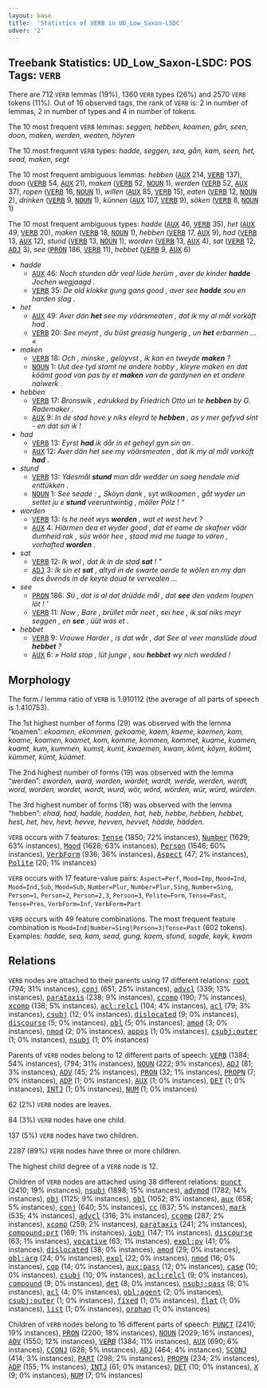 ```yaml
---
layout: base
title:  'Statistics of VERB in UD_Low_Saxon-LSDC'
udver: '2'
---
```


## Treebank Statistics: UD_Low_Saxon-LSDC: POS Tags: `VERB`

There are 712 `VERB` lemmas (19%), 1360 `VERB` types (26%) and 2570 `VERB` tokens (11%).
Out of 16 observed tags, the rank of `VERB` is: 2 in number of lemmas, 2 in number of types and 4 in number of tokens.

The 10 most frequent `VERB` lemmas: <em>seggen, hebben, koamen, gån, seen, doon, maken, werden, weaten, höyren</em>

The 10 most frequent `VERB` types:  <em>hadde, seggen, sea, gån, kam, seen, het, sead, maken, segt</em>

The 10 most frequent ambiguous lemmas: <em>hebben</em> (<tt><a href="nds_lsdc-pos-AUX.html">AUX</a></tt> 214, <tt><a href="nds_lsdc-pos-VERB.html">VERB</a></tt> 137), <em>doon</em> (<tt><a href="nds_lsdc-pos-VERB.html">VERB</a></tt> 54, <tt><a href="nds_lsdc-pos-AUX.html">AUX</a></tt> 21), <em>maken</em> (<tt><a href="nds_lsdc-pos-VERB.html">VERB</a></tt> 52, <tt><a href="nds_lsdc-pos-NOUN.html">NOUN</a></tt> 1), <em>werden</em> (<tt><a href="nds_lsdc-pos-VERB.html">VERB</a></tt> 52, <tt><a href="nds_lsdc-pos-AUX.html">AUX</a></tt> 37), <em>ropen</em> (<tt><a href="nds_lsdc-pos-VERB.html">VERB</a></tt> 16, <tt><a href="nds_lsdc-pos-NOUN.html">NOUN</a></tt> 1), <em>willen</em> (<tt><a href="nds_lsdc-pos-AUX.html">AUX</a></tt> 85, <tt><a href="nds_lsdc-pos-VERB.html">VERB</a></tt> 15), <em>eaten</em> (<tt><a href="nds_lsdc-pos-VERB.html">VERB</a></tt> 12, <tt><a href="nds_lsdc-pos-NOUN.html">NOUN</a></tt> 2), <em>drinken</em> (<tt><a href="nds_lsdc-pos-VERB.html">VERB</a></tt> 9, <tt><a href="nds_lsdc-pos-NOUN.html">NOUN</a></tt> 1), <em>künnen</em> (<tt><a href="nds_lsdc-pos-AUX.html">AUX</a></tt> 107, <tt><a href="nds_lsdc-pos-VERB.html">VERB</a></tt> 9), <em>söken</em> (<tt><a href="nds_lsdc-pos-VERB.html">VERB</a></tt> 8, <tt><a href="nds_lsdc-pos-NOUN.html">NOUN</a></tt> 1)

The 10 most frequent ambiguous types:  <em>hadde</em> (<tt><a href="nds_lsdc-pos-AUX.html">AUX</a></tt> 46, <tt><a href="nds_lsdc-pos-VERB.html">VERB</a></tt> 35), <em>het</em> (<tt><a href="nds_lsdc-pos-AUX.html">AUX</a></tt> 49, <tt><a href="nds_lsdc-pos-VERB.html">VERB</a></tt> 20), <em>maken</em> (<tt><a href="nds_lsdc-pos-VERB.html">VERB</a></tt> 18, <tt><a href="nds_lsdc-pos-NOUN.html">NOUN</a></tt> 1), <em>hebben</em> (<tt><a href="nds_lsdc-pos-VERB.html">VERB</a></tt> 17, <tt><a href="nds_lsdc-pos-AUX.html">AUX</a></tt> 9), <em>had</em> (<tt><a href="nds_lsdc-pos-VERB.html">VERB</a></tt> 13, <tt><a href="nds_lsdc-pos-AUX.html">AUX</a></tt> 12), <em>stund</em> (<tt><a href="nds_lsdc-pos-VERB.html">VERB</a></tt> 13, <tt><a href="nds_lsdc-pos-NOUN.html">NOUN</a></tt> 1), <em>worden</em> (<tt><a href="nds_lsdc-pos-VERB.html">VERB</a></tt> 13, <tt><a href="nds_lsdc-pos-AUX.html">AUX</a></tt> 4), <em>sat</em> (<tt><a href="nds_lsdc-pos-VERB.html">VERB</a></tt> 12, <tt><a href="nds_lsdc-pos-ADJ.html">ADJ</a></tt> 3), <em>see</em> (<tt><a href="nds_lsdc-pos-PRON.html">PRON</a></tt> 186, <tt><a href="nds_lsdc-pos-VERB.html">VERB</a></tt> 11), <em>hebbet</em> (<tt><a href="nds_lsdc-pos-VERB.html">VERB</a></tt> 9, <tt><a href="nds_lsdc-pos-AUX.html">AUX</a></tt> 6)


* <em>hadde</em>
  * <tt><a href="nds_lsdc-pos-AUX.html">AUX</a></tt> 46: <em>Noch stunden dår veal lüde herüm , aver de kinder <b>hadde</b> Jochen wegjaagd .</em>
  * <tt><a href="nds_lsdc-pos-VERB.html">VERB</a></tt> 35: <em>De old klokke gung gans good , aver see <b>hadde</b> sou en harden slag .</em>
* <em>het</em>
  * <tt><a href="nds_lsdc-pos-AUX.html">AUX</a></tt> 49: <em>Aver dän <b>het</b> see my vöärsmeaten , dat ik my al mål vorköft had .</em>
  * <tt><a href="nds_lsdc-pos-VERB.html">VERB</a></tt> 20: <em>See meynt , du büst greasig hungerig , un <b>het</b> erbarmen ... «</em>
* <em>maken</em>
  * <tt><a href="nds_lsdc-pos-VERB.html">VERB</a></tt> 18: <em>Och , minske , gelöyvst , ik kan en tweyde <b>maken</b> ?</em>
  * <tt><a href="nds_lsdc-pos-NOUN.html">NOUN</a></tt> 1: <em>Uut dee tyd stamt ne andere hobby , kleyre maken en dat köämt good van pas by et <b>maken</b> van de gardynen en et andere naiwerk .</em>
* <em>hebben</em>
  * <tt><a href="nds_lsdc-pos-VERB.html">VERB</a></tt> 17: <em>Bronswik , edrukked by Friedrich Otto un te <b>hebben</b> by G. Rademaker .</em>
  * <tt><a href="nds_lsdc-pos-AUX.html">AUX</a></tt> 9: <em>In de stad hove y niks eleyrd te <b>hebben</b> , as y mer gefyvd sint - en dát sin ik !</em>
* <em>had</em>
  * <tt><a href="nds_lsdc-pos-VERB.html">VERB</a></tt> 13: <em>Eyrst <b>had</b> ik dår in et geheyl gyn sin an .</em>
  * <tt><a href="nds_lsdc-pos-AUX.html">AUX</a></tt> 12: <em>Aver dän het see my vöärsmeaten , dat ik my al mål vorköft <b>had</b> .</em>
* <em>stund</em>
  * <tt><a href="nds_lsdc-pos-VERB.html">VERB</a></tt> 13: <em>Ydesmål <b>stund</b> man dår wedder un saeg hendale mid enttükken .</em>
  * <tt><a href="nds_lsdc-pos-NOUN.html">NOUN</a></tt> 1: <em>See seade : „ Sköyn dank , syt wilkoamen , gåt wyder un settet ju e <b>stund</b> veeruntwintig , möller Pölz ! “</em>
* <em>worden</em>
  * <tt><a href="nds_lsdc-pos-VERB.html">VERB</a></tt> 13: <em>Is he neet wys <b>worden</b> , wat et west hevt ?</em>
  * <tt><a href="nds_lsdc-pos-AUX.html">AUX</a></tt> 4: <em>Hiärmen dea et wyder good , dat et eame de skafner vöär dumheid rak , süs wöör hee , staad mid me tuage to vören , vorhafted <b>worden</b> .</em>
* <em>sat</em>
  * <tt><a href="nds_lsdc-pos-VERB.html">VERB</a></tt> 12: <em>Ik wol , dat ik in de stad <b>sat</b> ! "</em>
  * <tt><a href="nds_lsdc-pos-ADJ.html">ADJ</a></tt> 3: <em>Ik sin et <b>sat</b> , altyd in de swarte aerde te wölen en my dan des åvends in de keyte doud te vervealen ...</em>
* <em>see</em>
  * <tt><a href="nds_lsdc-pos-PRON.html">PRON</a></tt> 186: <em>Sü , dat is al dat drüdde mål , dat <b>see</b> den vadem loupen löt ! ’</em>
  * <tt><a href="nds_lsdc-pos-VERB.html">VERB</a></tt> 11: <em>Now , Bare , brüllet mår neet , sei hee , ik sal niks meyr seggen , en <b>see</b> , üüt was et .</em>
* <em>hebbet</em>
  * <tt><a href="nds_lsdc-pos-VERB.html">VERB</a></tt> 9: <em>Vrouwe Harder , is dat wår , dat See al veer manslüde doud <b>hebbet</b> ?</em>
  * <tt><a href="nds_lsdc-pos-AUX.html">AUX</a></tt> 6: <em>» Hold stop , lüt junge , sou <b>hebbet</b> wy nich wedded !</em>

## Morphology

The form / lemma ratio of `VERB` is 1.910112 (the average of all parts of speech is 1.410753).

The 1st highest number of forms (29) was observed with the lemma “koamen”: <em>ekoamen, ekommen, gekoame, kaem, kaeme, kaemen, kam, koame, koamen, koamet, kom, komme, kommen, kommet, kuame, kuamen, kuamt, kum, kummen, kumst, kumt, kwaemen, kwam, kömt, köym, köämt, kümmet, kümt, küämet</em>.

The 2nd highest number of forms (19) was observed with the lemma “werden”: <em>eworden, ward, warden, wardet, wardt, werde, werden, werdt, word, worden, wordet, wordt, wurd, wör, wörd, wörden, wür, würd, würden</em>.

The 3rd highest number of forms (18) was observed with the lemma “hebben”: <em>ehad, had, hadde, hadden, hat, heb, hebbe, hebben, hebbet, hest, het, hev, hevt, hevve, hevven, hevvet, hädde, hädden</em>.

`VERB` occurs with 7 features: <tt><a href="nds_lsdc-feat-Tense.html">Tense</a></tt> (1850; 72% instances), <tt><a href="nds_lsdc-feat-Number.html">Number</a></tt> (1629; 63% instances), <tt><a href="nds_lsdc-feat-Mood.html">Mood</a></tt> (1628; 63% instances), <tt><a href="nds_lsdc-feat-Person.html">Person</a></tt> (1546; 60% instances), <tt><a href="nds_lsdc-feat-VerbForm.html">VerbForm</a></tt> (936; 36% instances), <tt><a href="nds_lsdc-feat-Aspect.html">Aspect</a></tt> (47; 2% instances), <tt><a href="nds_lsdc-feat-Polite.html">Polite</a></tt> (20; 1% instances)

`VERB` occurs with 17 feature-value pairs: `Aspect=Perf`, `Mood=Imp`, `Mood=Ind`, `Mood=Ind,Sub`, `Mood=Sub`, `Number=Plur`, `Number=Plur,Sing`, `Number=Sing`, `Person=1`, `Person=2`, `Person=2,3`, `Person=3`, `Polite=Form`, `Tense=Past`, `Tense=Pres`, `VerbForm=Inf`, `VerbForm=Part`

`VERB` occurs with 49 feature combinations.
The most frequent feature combination is `Mood=Ind|Number=Sing|Person=3|Tense=Past` (602 tokens).
Examples: <em>hadde, sea, kam, sead, gung, kaem, stund, sagde, keyk, kwam</em>


## Relations

`VERB` nodes are attached to their parents using 17 different relations: <tt><a href="nds_lsdc-dep-root.html">root</a></tt> (794; 31% instances), <tt><a href="nds_lsdc-dep-conj.html">conj</a></tt> (651; 25% instances), <tt><a href="nds_lsdc-dep-advcl.html">advcl</a></tt> (339; 13% instances), <tt><a href="nds_lsdc-dep-parataxis.html">parataxis</a></tt> (238; 9% instances), <tt><a href="nds_lsdc-dep-ccomp.html">ccomp</a></tt> (190; 7% instances), <tt><a href="nds_lsdc-dep-xcomp.html">xcomp</a></tt> (136; 5% instances), <tt><a href="nds_lsdc-dep-acl-relcl.html">acl:relcl</a></tt> (104; 4% instances), <tt><a href="nds_lsdc-dep-acl.html">acl</a></tt> (79; 3% instances), <tt><a href="nds_lsdc-dep-csubj.html">csubj</a></tt> (12; 0% instances), <tt><a href="nds_lsdc-dep-dislocated.html">dislocated</a></tt> (9; 0% instances), <tt><a href="nds_lsdc-dep-discourse.html">discourse</a></tt> (5; 0% instances), <tt><a href="nds_lsdc-dep-obl.html">obl</a></tt> (5; 0% instances), <tt><a href="nds_lsdc-dep-amod.html">amod</a></tt> (3; 0% instances), <tt><a href="nds_lsdc-dep-nmod.html">nmod</a></tt> (2; 0% instances), <tt><a href="nds_lsdc-dep-appos.html">appos</a></tt> (1; 0% instances), <tt><a href="nds_lsdc-dep-csubj-outer.html">csubj:outer</a></tt> (1; 0% instances), <tt><a href="nds_lsdc-dep-nsubj.html">nsubj</a></tt> (1; 0% instances)

Parents of `VERB` nodes belong to 12 different parts of speech: <tt><a href="nds_lsdc-pos-VERB.html">VERB</a></tt> (1384; 54% instances),  (794; 31% instances), <tt><a href="nds_lsdc-pos-NOUN.html">NOUN</a></tt> (222; 9% instances), <tt><a href="nds_lsdc-pos-ADJ.html">ADJ</a></tt> (81; 3% instances), <tt><a href="nds_lsdc-pos-ADV.html">ADV</a></tt> (45; 2% instances), <tt><a href="nds_lsdc-pos-PRON.html">PRON</a></tt> (32; 1% instances), <tt><a href="nds_lsdc-pos-PROPN.html">PROPN</a></tt> (7; 0% instances), <tt><a href="nds_lsdc-pos-ADP.html">ADP</a></tt> (1; 0% instances), <tt><a href="nds_lsdc-pos-AUX.html">AUX</a></tt> (1; 0% instances), <tt><a href="nds_lsdc-pos-DET.html">DET</a></tt> (1; 0% instances), <tt><a href="nds_lsdc-pos-INTJ.html">INTJ</a></tt> (1; 0% instances), <tt><a href="nds_lsdc-pos-NUM.html">NUM</a></tt> (1; 0% instances)

62 (2%) `VERB` nodes are leaves.

84 (3%) `VERB` nodes have one child.

137 (5%) `VERB` nodes have two children.

2287 (89%) `VERB` nodes have three or more children.

The highest child degree of a `VERB` node is 12.

Children of `VERB` nodes are attached using 38 different relations: <tt><a href="nds_lsdc-dep-punct.html">punct</a></tt> (2410; 19% instances), <tt><a href="nds_lsdc-dep-nsubj.html">nsubj</a></tt> (1898; 15% instances), <tt><a href="nds_lsdc-dep-advmod.html">advmod</a></tt> (1782; 14% instances), <tt><a href="nds_lsdc-dep-obj.html">obj</a></tt> (1125; 9% instances), <tt><a href="nds_lsdc-dep-obl.html">obl</a></tt> (1052; 8% instances), <tt><a href="nds_lsdc-dep-aux.html">aux</a></tt> (658; 5% instances), <tt><a href="nds_lsdc-dep-conj.html">conj</a></tt> (640; 5% instances), <tt><a href="nds_lsdc-dep-cc.html">cc</a></tt> (637; 5% instances), <tt><a href="nds_lsdc-dep-mark.html">mark</a></tt> (535; 4% instances), <tt><a href="nds_lsdc-dep-advcl.html">advcl</a></tt> (316; 3% instances), <tt><a href="nds_lsdc-dep-ccomp.html">ccomp</a></tt> (287; 2% instances), <tt><a href="nds_lsdc-dep-xcomp.html">xcomp</a></tt> (259; 2% instances), <tt><a href="nds_lsdc-dep-parataxis.html">parataxis</a></tt> (241; 2% instances), <tt><a href="nds_lsdc-dep-compound-prt.html">compound:prt</a></tt> (169; 1% instances), <tt><a href="nds_lsdc-dep-iobj.html">iobj</a></tt> (147; 1% instances), <tt><a href="nds_lsdc-dep-discourse.html">discourse</a></tt> (63; 1% instances), <tt><a href="nds_lsdc-dep-vocative.html">vocative</a></tt> (63; 1% instances), <tt><a href="nds_lsdc-dep-expl-pv.html">expl:pv</a></tt> (41; 0% instances), <tt><a href="nds_lsdc-dep-dislocated.html">dislocated</a></tt> (38; 0% instances), <tt><a href="nds_lsdc-dep-amod.html">amod</a></tt> (29; 0% instances), <tt><a href="nds_lsdc-dep-obl-arg.html">obl:arg</a></tt> (24; 0% instances), <tt><a href="nds_lsdc-dep-expl.html">expl</a></tt> (22; 0% instances), <tt><a href="nds_lsdc-dep-nmod.html">nmod</a></tt> (16; 0% instances), <tt><a href="nds_lsdc-dep-cop.html">cop</a></tt> (14; 0% instances), <tt><a href="nds_lsdc-dep-aux-pass.html">aux:pass</a></tt> (12; 0% instances), <tt><a href="nds_lsdc-dep-case.html">case</a></tt> (10; 0% instances), <tt><a href="nds_lsdc-dep-csubj.html">csubj</a></tt> (10; 0% instances), <tt><a href="nds_lsdc-dep-acl-relcl.html">acl:relcl</a></tt> (9; 0% instances), <tt><a href="nds_lsdc-dep-compound.html">compound</a></tt> (9; 0% instances), <tt><a href="nds_lsdc-dep-det.html">det</a></tt> (8; 0% instances), <tt><a href="nds_lsdc-dep-nsubj-pass.html">nsubj:pass</a></tt> (8; 0% instances), <tt><a href="nds_lsdc-dep-acl.html">acl</a></tt> (4; 0% instances), <tt><a href="nds_lsdc-dep-obl-agent.html">obl:agent</a></tt> (2; 0% instances), <tt><a href="nds_lsdc-dep-csubj-outer.html">csubj:outer</a></tt> (1; 0% instances), <tt><a href="nds_lsdc-dep-fixed.html">fixed</a></tt> (1; 0% instances), <tt><a href="nds_lsdc-dep-flat.html">flat</a></tt> (1; 0% instances), <tt><a href="nds_lsdc-dep-list.html">list</a></tt> (1; 0% instances), <tt><a href="nds_lsdc-dep-orphan.html">orphan</a></tt> (1; 0% instances)

Children of `VERB` nodes belong to 16 different parts of speech: <tt><a href="nds_lsdc-pos-PUNCT.html">PUNCT</a></tt> (2410; 19% instances), <tt><a href="nds_lsdc-pos-PRON.html">PRON</a></tt> (2200; 18% instances), <tt><a href="nds_lsdc-pos-NOUN.html">NOUN</a></tt> (2029; 16% instances), <tt><a href="nds_lsdc-pos-ADV.html">ADV</a></tt> (1550; 12% instances), <tt><a href="nds_lsdc-pos-VERB.html">VERB</a></tt> (1384; 11% instances), <tt><a href="nds_lsdc-pos-AUX.html">AUX</a></tt> (690; 6% instances), <tt><a href="nds_lsdc-pos-CCONJ.html">CCONJ</a></tt> (628; 5% instances), <tt><a href="nds_lsdc-pos-ADJ.html">ADJ</a></tt> (464; 4% instances), <tt><a href="nds_lsdc-pos-SCONJ.html">SCONJ</a></tt> (414; 3% instances), <tt><a href="nds_lsdc-pos-PART.html">PART</a></tt> (298; 2% instances), <tt><a href="nds_lsdc-pos-PROPN.html">PROPN</a></tt> (234; 2% instances), <tt><a href="nds_lsdc-pos-ADP.html">ADP</a></tt> (155; 1% instances), <tt><a href="nds_lsdc-pos-INTJ.html">INTJ</a></tt> (61; 0% instances), <tt><a href="nds_lsdc-pos-DET.html">DET</a></tt> (10; 0% instances), <tt><a href="nds_lsdc-pos-X.html">X</a></tt> (9; 0% instances), <tt><a href="nds_lsdc-pos-NUM.html">NUM</a></tt> (7; 0% instances)

